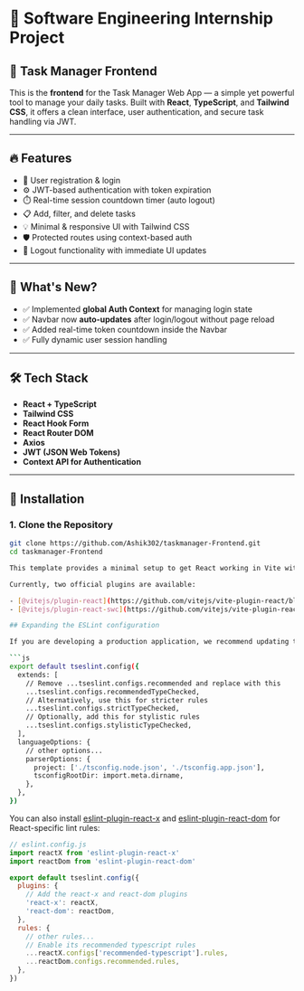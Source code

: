 # 💼 Software Engineering Internship Project

## 📝 Task Manager Frontend

This is the **frontend** for the Task Manager Web App — a simple yet powerful tool to manage your daily tasks. Built with **React**, **TypeScript**, and **Tailwind CSS**, it offers a clean interface, user authentication, and secure task handling via JWT.

---

## 🔥 Features

- 🔐 User registration & login
- ⚙️ JWT-based authentication with token expiration
- ⏱️ Real-time session countdown timer (auto logout)
- 📋 Add, filter, and delete tasks
- 💡 Minimal & responsive UI with Tailwind CSS
- 🛡️ Protected routes using context-based auth
- 🚪 Logout functionality with immediate UI updates

---

## 🧠 What's New?

- ✅ Implemented **global Auth Context** for managing login state
- ✅ Navbar now **auto-updates** after login/logout without page reload
- ✅ Added real-time token countdown inside the Navbar
- ✅ Fully dynamic user session handling

---

## 🛠 Tech Stack

- **React + TypeScript**
- **Tailwind CSS**
- **React Hook Form**
- **React Router DOM**
- **Axios**
- **JWT (JSON Web Tokens)**
- **Context API for Authentication**

---

## 🧰 Installation

### 1. Clone the Repository

```bash
git clone https://github.com/Ashik302/taskmanager-Frontend.git
cd taskmanager-Frontend

This template provides a minimal setup to get React working in Vite with HMR and some ESLint rules.

Currently, two official plugins are available:

- [@vitejs/plugin-react](https://github.com/vitejs/vite-plugin-react/blob/main/packages/plugin-react/README.md) uses [Babel](https://babeljs.io/) for Fast Refresh
- [@vitejs/plugin-react-swc](https://github.com/vitejs/vite-plugin-react-swc) uses [SWC](https://swc.rs/) for Fast Refresh

## Expanding the ESLint configuration

If you are developing a production application, we recommend updating the configuration to enable type-aware lint rules:

```js
export default tseslint.config({
  extends: [
    // Remove ...tseslint.configs.recommended and replace with this
    ...tseslint.configs.recommendedTypeChecked,
    // Alternatively, use this for stricter rules
    ...tseslint.configs.strictTypeChecked,
    // Optionally, add this for stylistic rules
    ...tseslint.configs.stylisticTypeChecked,
  ],
  languageOptions: {
    // other options...
    parserOptions: {
      project: ['./tsconfig.node.json', './tsconfig.app.json'],
      tsconfigRootDir: import.meta.dirname,
    },
  },
})
```

You can also install [eslint-plugin-react-x](https://github.com/Rel1cx/eslint-react/tree/main/packages/plugins/eslint-plugin-react-x) and [eslint-plugin-react-dom](https://github.com/Rel1cx/eslint-react/tree/main/packages/plugins/eslint-plugin-react-dom) for React-specific lint rules:

```js
// eslint.config.js
import reactX from 'eslint-plugin-react-x'
import reactDom from 'eslint-plugin-react-dom'

export default tseslint.config({
  plugins: {
    // Add the react-x and react-dom plugins
    'react-x': reactX,
    'react-dom': reactDom,
  },
  rules: {
    // other rules...
    // Enable its recommended typescript rules
    ...reactX.configs['recommended-typescript'].rules,
    ...reactDom.configs.recommended.rules,
  },
})